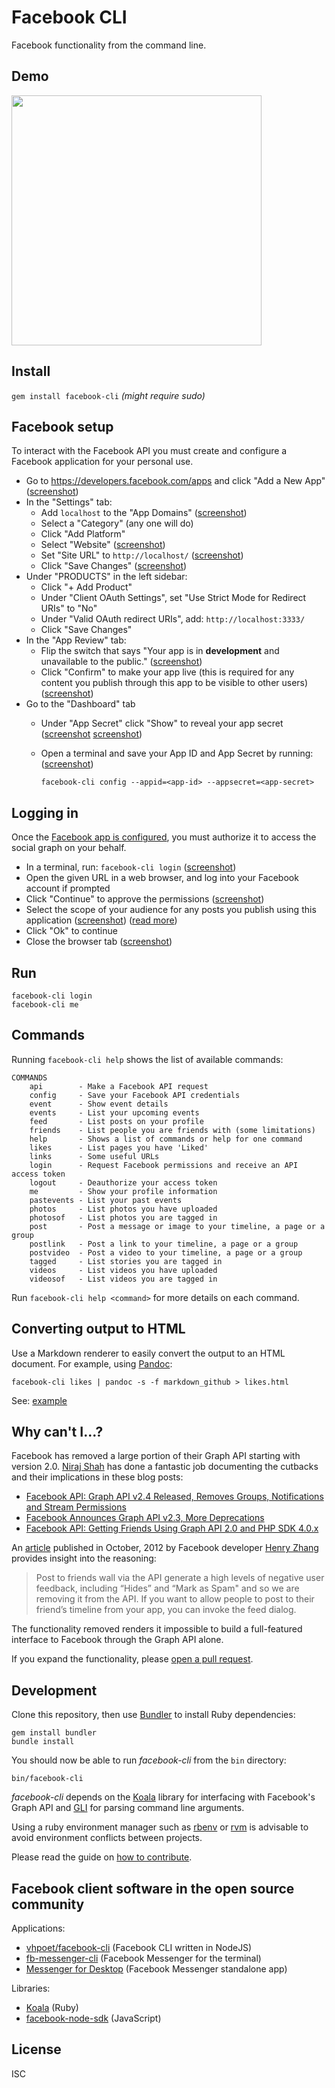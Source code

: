 # Facebook CLI

Facebook functionality from the command line.

## Demo

<a href="https://asciinema.org/a/87129"><img src="https://asciinema.org/a/87129.png" width="400"/></a>

## Install

`gem install facebook-cli` *(might require sudo)*

## Facebook setup

To interact with the Facebook API you must create and configure a Facebook application for your personal use.

- Go to https://developers.facebook.com/apps and click "Add a New App" ([screenshot](doc/images/initial-configuration/create-new-app.png))
- In the "Settings" tab:
  - Add `localhost` to the "App Domains" ([screenshot](doc/images/initial-configuration/add-localhost-to-app-domains.png))
  - Select a "Category" (any one will do)
  - Click "Add Platform"
  - Select "Website" ([screenshot](doc/images/initial-configuration/select-platform.png))
  - Set "Site URL" to `http://localhost/` ([screenshot](doc/images/initial-configuration/set-site-url-to-localhost.png))
  - Click "Save Changes" ([screenshot](doc/images/initial-configuration/changes-saved.png))
- Under "PRODUCTS" in the left sidebar:
  - Click "+ Add Product"
  - Under "Client OAuth Settings", set "Use Strict Mode for Redirect URIs" to "No"
  - Under "Valid OAuth redirect URIs", add: `http://localhost:3333/`
  - Click "Save Changes"
- In the "App Review" tab:
  - Flip the switch that says "Your app is in **development** and unavailable to the public." ([screenshot](doc/images/initial-configuration/make-public-switch.png))
  - Click "Confirm" to make your app live (this is required for any content you publish through this app to be visible to other users) ([screenshot](doc/images/initial-configuration/make-app-public.png))
- Go to the "Dashboard" tab
  - Under "App Secret" click "Show" to reveal your app secret ([screenshot](doc/images/initial-configuration/show-app-secret.png) [screenshot](doc/images/initial-configuration/app-secret-revealed.png))
  - Open a terminal and save your App ID and App Secret by running: ([screenshot](doc/images/initial-configuration/save-app-id-and-app-secret.png))<br>

    ```
    facebook-cli config --appid=<app-id> --appsecret=<app-secret>
    ```

## Logging in

Once the [Facebook app is configured](#facebook-setup), you must authorize it to access the social graph on your behalf.

- In a terminal, run: `facebook-cli login` ([screenshot](doc/images/login-procedure/facebook-cli-login.png))
- Open the given URL in a web browser, and log into your Facebook account if prompted
- Click "Continue" to approve the permissions ([screenshot](doc/images/login-procedure/approve-permissions.png))
- Select the scope of your audience for any posts you publish using this application ([screenshot](doc/images/login-procedure/set-visibility.png)) ([read more](https://www.facebook.com/help/211513702214269))
- Click "Ok" to continue
- Close the browser tab ([screenshot](doc/images/login-procedure/facebook-cli-logged-in.png))

## Run

```
facebook-cli login
facebook-cli me
```

## Commands

Running ```facebook-cli help``` shows the list of available commands:

```
COMMANDS
    api        - Make a Facebook API request
    config     - Save your Facebook API credentials
    event      - Show event details
    events     - List your upcoming events
    feed       - List posts on your profile
    friends    - List people you are friends with (some limitations)
    help       - Shows a list of commands or help for one command
    likes      - List pages you have 'Liked'
    links      - Some useful URLs
    login      - Request Facebook permissions and receive an API access token
    logout     - Deauthorize your access token
    me         - Show your profile information
    pastevents - List your past events
    photos     - List photos you have uploaded
    photosof   - List photos you are tagged in
    post       - Post a message or image to your timeline, a page or a group
    postlink   - Post a link to your timeline, a page or a group
    postvideo  - Post a video to your timeline, a page or a group
    tagged     - List stories you are tagged in
    videos     - List videos you have uploaded
    videosof   - List videos you are tagged in
```

Run ```facebook-cli help <command>``` for more details on each command.

## Converting output to HTML

Use a Markdown renderer to easily convert the output to an HTML document.  For example, using [Pandoc](http://pandoc.org):

```
facebook-cli likes | pandoc -s -f markdown_github > likes.html
```

See: [example](https://specious.github.io/facebook-cli/likes.html)

## Why can't I...?

Facebook has removed a large portion of their Graph API starting with version 2.0. [Niraj Shah](https://github.com/niraj-shah) has done a fantastic job documenting the cutbacks and their implications in these blog posts:

* [Facebook API: Graph API v2.4 Released, Removes Groups, Notifications and Stream Permissions](https://www.webniraj.com/2015/07/14/facebook-api-graph-api-v2-4-released-removes-groups-notifications-and-stream-permissions/)
* [Facebook Announces Graph API v2.3, More Deprecations](https://www.webniraj.com/2015/03/26/facebook-announces-graph-api-v2-3-more-deprecations/)
* [Facebook API: Getting Friends Using Graph API 2.0 and PHP SDK 4.0.x](https://www.webniraj.com/2014/06/12/facebook-api-getting-friends-using-graph-api-2-0-and-php-sdk-4-0-x/)

An [article](https://developers.facebook.com/blog/post/2012/10/10/growing-quality-apps-with-open-graph/) published in October, 2012 by Facebook developer [Henry Zhang](https://www.facebook.com/hzz) provides insight into the reasoning:

> Post to friends wall via the API generate a high levels of negative user feedback, including “Hides” and “Mark as Spam" and so we are removing it from the API. If you want to allow people to post to their friend’s timeline from your app, you can invoke the feed dialog.

The functionality removed renders it impossible to build a full-featured interface to Facebook through the Graph API alone.

If you expand the functionality, please [open a pull request](https://github.com/specious/facebook-cli/pulls).

## Development

Clone this repository, then use [Bundler](http://bundler.io) to install Ruby dependencies:

```
gem install bundler
bundle install
```

You should now be able to run *facebook-cli* from the `bin` directory:

```
bin/facebook-cli
```

*facebook-cli* depends on the [Koala](https://github.com/arsduo/koala) library for interfacing with Facebook's Graph API and [GLI](https://github.com/davetron5000/gli) for parsing command line arguments.

Using a ruby environment manager such as [rbenv](https://github.com/rbenv/rbenv) or [rvm](https://rvm.io) is advisable to avoid environment conflicts between projects.

Please read the guide on [how to contribute](CONTRIBUTING.md).

## Facebook client software in the open source community

Applications:

- [vhpoet/facebook-cli](https://github.com/vhpoet/facebook-cli) (Facebook CLI written in NodeJS)
- [fb-messenger-cli](https://github.com/Alex-Rose/fb-messenger-cli) (Facebook Messenger for the terminal)
- [Messenger for Desktop](https://github.com/Aluxian/Messenger-for-Desktop) (Facebook Messenger standalone app)

Libraries:

- [Koala](https://github.com/arsduo/koala/) (Ruby)
- [facebook-node-sdk](https://github.com/node-facebook/facebook-node-sdk) (JavaScript)

## License

ISC
